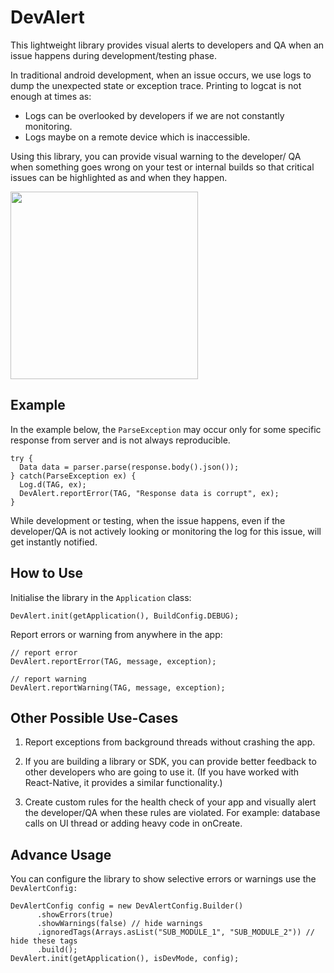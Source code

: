 # DevAlert
This lightweight library provides visual alerts to developers and QA when an issue happens during development/testing phase.

In traditional android development, when an issue occurs, we use logs to dump the unexpected state or exception trace. Printing to logcat is not enough at times as:

-  Logs can be overlooked by developers if we are not constantly monitoring.
-  Logs maybe on a remote device which is inaccessible.

Using this library, you can provide visual warning to the developer/ QA when something goes wrong on your test or internal builds so that critical issues can be highlighted as and when they happen.

<img src="https://d2mxuefqeaa7sj.cloudfront.net/s_ABDF4F424136B8B0F9673254AE6B8A1466ED84424CC71F8A757B150C498F59F9_1486712407990_output.gif" width="300"/>

## Example
In the example below, the `ParseException` may occur only for some specific response from server and is not always reproducible.


    try {
      Data data = parser.parse(response.body().json());
    } catch(ParseException ex) {
      Log.d(TAG, ex);
      DevAlert.reportError(TAG, "Response data is corrupt", ex);
    }

While development or testing, when the issue happens, even if the developer/QA is not actively looking or monitoring the log for this issue, will get instantly notified.


## How to Use

Initialise the library in the `Application` class:


    DevAlert.init(getApplication(), BuildConfig.DEBUG);

Report errors or warning from anywhere in the app:

    // report error
    DevAlert.reportError(TAG, message, exception);

    // report warning
    DevAlert.reportWarning(TAG, message, exception);

## Other Possible Use-Cases


1. Report exceptions from background threads without crashing the app.

2. If you are building a library or SDK, you can provide better feedback to other developers who are going to use it. (If you have worked with React-Native, it provides a similar functionality.)

3. Create custom rules for the health check of your app and visually alert the developer/QA when these rules are violated. For example: database calls on UI thread or adding heavy code in onCreate.

## Advance Usage
You can configure the library to show selective errors or warnings use the `DevAlertConfig:`


    DevAlertConfig config = new DevAlertConfig.Builder()
          .showErrors(true)
          .showWarnings(false) // hide warnings
          .ignoredTags(Arrays.asList("SUB_MODULE_1", "SUB_MODULE_2")) // hide these tags
          .build();
    DevAlert.init(getApplication(), isDevMode, config);
